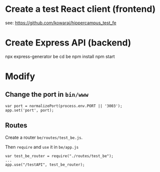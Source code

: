 # Create a test React client (frontend)

see: https://github.com/kowaraj/hippercampus_test_fe

# Create Express API (backend)

npx express-generator be
cd be
npm install
npm start

# Modify

## Change the port in `bin/www`
```
var port = normalizePort(process.env.PORT || '3003');
app.set('port', port);
```

## Routes

Create a router `be/routes/test_be.js`. 

Then `require` and `use` it in `be/app.js`
```
var test_be_router = require("./routes/test_be");
...
app.use("/testAPI", test_be_router);
```
